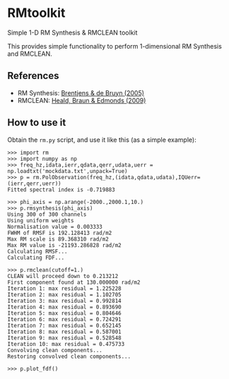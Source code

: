 # RMtoolkit
Simple 1-D RM Synthesis &amp; RMCLEAN toolkit

This provides simple functionality to perform 1-dimensional
RM Synthesis and RMCLEAN.

## References

- RM Synthesis: [Brentjens & de Bruyn (2005)](http://adsabs.harvard.edu/abs/2005A%26A...441.1217B)
- RMCLEAN: [Heald, Braun & Edmonds (2009)](http://adsabs.harvard.edu/abs/2009A%26A...503..409H)

## How to use it

Obtain the `rm.py` script, and use it like this (as a simple example):

```
>>> import rm
>>> import numpy as np
>>> freq_hz,idata,ierr,qdata,qerr,udata,uerr = np.loadtxt('mockdata.txt',unpack=True)
>>> p = rm.PolObservation(freq_hz,(idata,qdata,udata),IQUerr=(ierr,qerr,uerr))
Fitted spectral index is -0.719883

>>> phi_axis = np.arange(-2000.,2000.1,10.)
>>> p.rmsynthesis(phi_axis)
Using 300 of 300 channels
Using uniform weights
Normalisation value = 0.003333
FWHM of RMSF is 192.128413 rad/m2
Max RM scale is 89.368310 rad/m2
Max RM value is -21193.286828 rad/m2
Calculating RMSF...
Calculating FDF...

>>> p.rmclean(cutoff=1.)
CLEAN will proceed down to 0.213212
First component found at 130.000000 rad/m2
Iteration 1: max residual = 1.225228
Iteration 2: max residual = 1.102705
Iteration 3: max residual = 0.992814
Iteration 4: max residual = 0.893690
Iteration 5: max residual = 0.804646
Iteration 6: max residual = 0.724291
Iteration 7: max residual = 0.652145
Iteration 8: max residual = 0.587001
Iteration 9: max residual = 0.528548
Iteration 10: max residual = 0.475733
Convolving clean components...
Restoring convolved clean components...

>>> p.plot_fdf()
```

